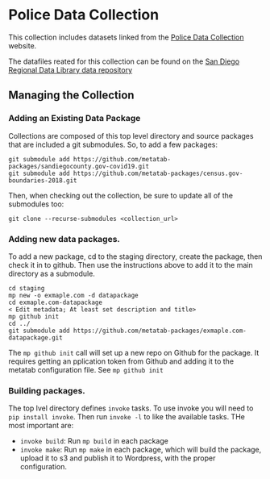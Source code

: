 #  Police Data Collection


This collection includes datasets linked from the [Police Data Collection](https://www.policedatainitiative.org/) website. 

The datafiles reated for this collection can be found on the [San Diego Regional Data Library data repository](https://data.sandiegodata.org/dataset/category/police_data_collection/)


## Managing the Collection


### Adding an Existing Data Package

Collections are composed of this top level directory and source packages that
are included a git submodules. So, to add a few packages:

  
    git submodule add https://github.com/metatab-packages/sandiegocounty.gov-covid19.git
    git submodule add https://github.com/metatab-packages/census.gov-boundaries-2018.git
    
Then, when checking out the collection, be sure to update all of the submodules too: 

    git clone --recurse-submodules <collection_url>
    
### Adding new data packages. 
    
To add a new package, cd to the staging directory, create the package, then check it in to github. Then use the instructions above to add it to the main directory as a submodule. 

    cd staging
    mp new -o exmaple.com -d datapackage
    cd exmaple.com-datapackage
    < Edit metadata; At least set description and title>
    mp github init
    cd ../
    git submodule add https://github.com/metatab-packages/exmaple.com-datapackage.git
    
The `mp github init` call will set up a new repo on Github for the package. It requires getting an pplication token from Github and adding it to the metatab configuration file. See ``mp github init``
    
    
### Building  packages. 

The top lvel directory defines `invoke` tasks. To use invoke you will need to `pip install invoke`. Then run `invoke -l` to like the available tasks. THe most important are: 

* `invoke build`: Run `mp build` in each package
* `invoke make`: Run `mp make` in each package, which will build the package, upload it to s3 and publish it to Wordpress, with the proper configuration. 